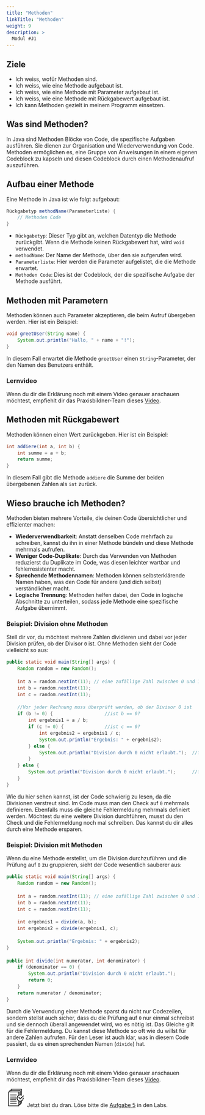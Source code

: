 ```yaml
---
title: "Methoden"
linkTitle: "Methoden"
weight: 9
description: >
  Modul #J1
---
```


## Ziele

- Ich weiss, wofür Methoden sind.
- Ich weiss, wie eine Methode aufgebaut ist.
- Ich weiss, wie eine Methode mit Parameter aufgebaut ist.
- Ich weiss, wie eine Methode mit Rückgabewert aufgebaut ist.
- Ich kann Methoden gezielt in meinem Programm einsetzen.

## Was sind Methoden?

In Java sind Methoden Blöcke von Code, die spezifische Aufgaben ausführen. Sie dienen zur Organisation und
Wiederverwendung von Code. Methoden ermöglichen es, eine Gruppe von Anweisungen in einem eigenen Codeblock zu kapseln
und diesen Codeblock durch einen Methodenaufruf auszuführen.

## Aufbau einer Methode

Eine Methode in Java ist wie folgt aufgebaut:

```java
Rückgabetyp methodName(Parameterliste) {
    // Methoden Code
}
```

- `Rückgabetyp`: Dieser Typ gibt an, welchen Datentyp die Methode zurückgibt. Wenn die Methode keinen Rückgabewert hat, wird `void` verwendet.
- `methodName`: Der Name der Methode, über den sie aufgerufen wird.
- `Parameterliste`: Hier werden die Parameter aufgelistet, die die Methode erwartet.
- `Methoden Code`: Dies ist der Codeblock, der die spezifische Aufgabe der Methode ausführt.

## Methoden mit Parametern

Methoden können auch Parameter akzeptieren, die beim Aufruf übergeben werden. Hier ist ein Beispiel:

```java
void greetUser(String name) {
    System.out.println("Hallo, " + name + "!");
}
```

In diesem Fall erwartet die Methode `greetUser` einen `String`-Parameter, der den Namen des Benutzers enthält.

### Lernvideo

Wenn du dir die Erklärung noch mit einem Video genauer anschauen möchtest, empfiehlt dir das Praxisbildner-Team dieses
[Video](https://www.youtube.com/watch?v=oSDtCcDXcTM).

## Methoden mit Rückgabewert

Methoden können einen Wert zurückgeben. Hier ist ein Beispiel:

```java
int addiere(int a, int b) {
    int summe = a + b;
    return summe;
}
```

In diesem Fall gibt die Methode `addiere` die Summe der beiden übergebenen Zahlen als `int` zurück.

## Wieso brauche ich Methoden?

Methoden bieten mehrere Vorteile, die deinen Code übersichtlicher und effizienter machen:

- **Wiederverwendbarkeit**: Anstatt denselben Code mehrfach zu schreiben, kannst du ihn in einer Methode bündeln und diese Methode mehrmals aufrufen.
- **Weniger Code-Duplikate**: Durch das Verwenden von Methoden reduzierst du Duplikate im Code, was diesen leichter wartbar und fehlerresistenter macht.
- **Sprechende Methodennamen**: Methoden können selbsterklärende Namen haben, was den Code für andere (und dich selbst) verständlicher macht.
- **Logische Trennung**: Methoden helfen dabei, den Code in logische Abschnitte zu unterteilen, sodass jede Methode eine spezifische Aufgabe übernimmt.

### Beispiel: Division ohne Methoden

Stell dir vor, du möchtest mehrere Zahlen dividieren und dabei vor jeder Division prüfen, ob der Divisor `0` ist. Ohne Methoden sieht der Code vielleicht so aus:

```java
public static void main(String[] args) {
    Random random = new Random();

    int a = random.nextInt(11); // eine zufällige Zahl zwischen 0 und 10
    int b = random.nextInt(11);
    int c = random.nextInt(11);

    //Vor jeder Rechnung muss überprüft werden, ob der Divisor 0 ist
    if (b != 0) {                   //ist b == 0?
        int ergebnis1 = a / b;
        if (c != 0) {               //ist c == 0?
            int ergebnis2 = ergebnis1 / c;
            System.out.println("Ergebnis: " + ergebnis2);
        } else {
            System.out.println("Division durch 0 nicht erlaubt.");  //falls c == 0 ist
        }
    } else {
        System.out.println("Division durch 0 nicht erlaubt.");      //falls b == 0 ist
    }
}
```

Wie du hier sehen kannst, ist der Code schwierig zu lesen, da die Divisionen verstreut sind. Im Code muss man den Check auf `0` mehrmals definieren.
Ebenfalls muss die gleiche Fehlermeldung mehrmals definiert werden. Möchtest du eine weitere Division durchführen, musst du den Check und die Fehlermeldung noch mal schreiben.
Das kannst du dir alles durch eine Methode ersparen.

### Beispiel: Division mit Methoden

Wenn du eine Methode erstellst, um die Division durchzuführen und die Prüfung auf `0` zu gruppieren, sieht der Code wesentlich sauberer aus:

```java
public static void main(String[] args) {
    Random random = new Random();

    int a = random.nextInt(11); // eine zufällige Zahl zwischen 0 und 10
    int b = random.nextInt(11);
    int c = random.nextInt(11);

    int ergebnis1 = divide(a, b);
    int ergebnis2 = divide(ergebnis1, c);

    System.out.println("Ergebnis: " + ergebnis2);
}

public int divide(int numerator, int denominator) {
    if (denominator == 0) {
        System.out.println("Division durch 0 nicht erlaubt.");
        return 0;
    }
    return numerator / denominator;
}
```

Durch die Verwendung einer Methode sparst du nicht nur Codezeilen, sondern stellst auch sicher, dass du die Prüfung auf `0` nur einmal schreibst und sie dennoch überall angewendet wird, wo es nötig ist.
Das Gleiche gilt für die Fehlermeldung. Du kannst diese Methode so oft wie du willst für andere Zahlen aufrufen.
Für den Leser ist auch klar, was in diesem Code passiert, da es einen sprechenden Namen (`divide`) hat.

### Lernvideo

Wenn du dir die Erklärung noch mit einem Video genauer anschauen möchtest, empfiehlt dir das Praxisbildner-Team dieses
[Video](https://www.youtube.com/watch?v=qQ79aq7HZ-U).

![task1](/images/task.png) Jetzt bist du dran. Löse bitte die [Aufgabe 5](../../../../labs/java/java-grundlagen/01_basicexercises/#aufgabe-5---methoden) in den Labs.
